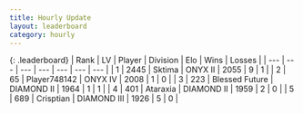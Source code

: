 ```yaml
---
title: Hourly Update
layout: leaderboard
category: hourly
---
```


{: .leaderboard}
| Rank | LV | Player | Division | Elo | Wins | Losses |
| --- | --- | --- | --- | --- | --- | --- |
| <span data-change="0">1</span> | 2445 | <span title="ID: 353063">Sktima</span> | ONYX II | <span data-change="-7">2055</span> | <span data-change="1">9</span> | <span data-change="1">1</span> |
| <span data-change="-">2</span> | 65 | <span title="ID: 748142">Player748142</span> | ONYX IV | <span data-change="-">2008</span> | <span data-change="-">1</span> | <span data-change="-">0</span> |
| <span data-change="-1">3</span> | 223 | <span title="ID: 725085">Blessed Future</span> | DIAMOND II | <span data-change="0">1964</span> | <span data-change="0">1</span> | <span data-change="0">1</span> |
| <span data-change="-1">4</span> | 401 | <span title="ID: 745153">Ataraxia</span> | DIAMOND II | <span data-change="16">1959</span> | <span data-change="1">2</span> | <span data-change="0">0</span> |
| <span data-change="2">5</span> | 689 | <span title="ID: 665674">Crisptian</span> | DIAMOND III | <span data-change="35">1926</span> | <span data-change="3">5</span> | <span data-change="0">0</span> |